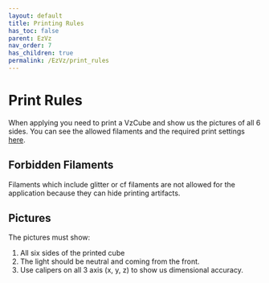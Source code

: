 ```yaml
---
layout: default
title: Printing Rules
has_toc: false
parent: EzVz
nav_order: 7
has_children: true
permalink: /EzVz/print_rules
---
```


# Print Rules

When applying you need to print a VzCube and show us the pictures of all 6 sides.
You can see the allowed filaments and the required print settings [here](https://docs.vzbot.org/ezvz/filaments).

## Forbidden Filaments

Filaments which include glitter or cf filaments are not allowed for the application because they can hide printing artifacts.

## Pictures

The pictures must show:

1. All six sides of the printed cube
2. The light should be neutral and coming from the front.
3. Use calipers on all 3 axis (x, y, z) to show us dimensional accuracy.